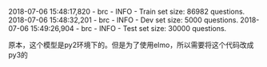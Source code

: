 2018-07-06 15:48:17,820 - brc - INFO - Train set size: 86982 questions.
2018-07-06 15:48:32,201 - brc - INFO - Dev set size: 5000 questions.
2018-07-06 15:49:26,904 - brc - INFO - Test set size: 30000 questions.

原本，这个模型是py2环境下的。但是为了使用elmo，所以需要将这个代码改成py3的

